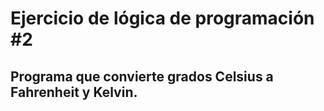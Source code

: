 # Ejercicio de lógica de programación #2

## Programa que convierte grados Celsius a Fahrenheit y Kelvin.
